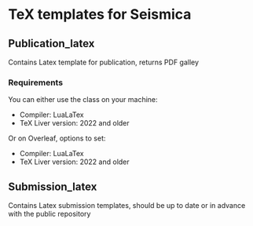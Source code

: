 # TeX templates for Seismica

## Publication_latex
Contains Latex template for publication, returns PDF galley

### Requirements
You can either use the class on your machine:
- Compiler: LuaLaTex 
- TeX Liver version: 2022 and older

Or on Overleaf, options to set:
- Compiler: LuaLaTex 
- TeX Liver version: 2022 and older


## Submission_latex
Contains Latex submission templates, should be up to date or in advance with the public repository
